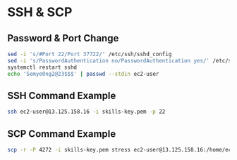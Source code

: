 # SSH & SCP
## Password & Port Change
``` bash
sed -i 's/#Port 22/Port 37722/' /etc/ssh/sshd_config
sed -i 's/PasswordAuthentication no/PasswordAuthentication yes/' /etc/ssh/sshd_config
systemctl restart sshd
echo 'Semye0ng2@23$$$' | passwd --stdin ec2-user
```
## SSH Command Example
``` bash
ssh ec2-user@13.125.158.16 -i skills-key.pem -p 22
```
## SCP Command Example
``` bash
scp -r -P 4272 -i skills-key.pem stress ec2-user@13.125.158.16:/home/ec2-user/stress
```